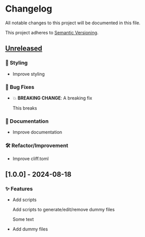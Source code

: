 # Changelog

All notable changes to this project will be documented in this file.

This project adheres to [Semantic Versioning](https://semver.org/spec/v2.0.0.html).

## [Unreleased]

### 🎨 Styling

- Improve styling

### 🐛 Bug Fixes

- 💥 **BREAKING CHANGE**: A breaking fix

    This breaks


### 📘 Documentation

- Improve documentation

### 🛠 Refactor/Improvement

- Improve cliff.toml

## [1.0.0] - 2024-08-18

### ✨ Features

- Add scripts

    Add scripts to generate/edit/remove dummy files

    Some text

- Add dummy files

[unreleased]: https://github.com///compare/v1.0.1..HEAD

<!-- generated by git-cliff -->
